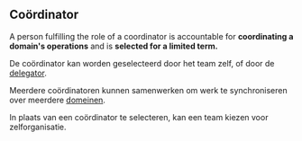## Coördinator

A person fulfilling the role of a coordinator is accountable for **coordinating a domain's operations** and is **selected for a limited term.**

De coördinator kan worden geselecteerd door het team zelf, of door de [delegator](glossary:delegator).

Meerdere coördinatoren kunnen samenwerken om werk te synchroniseren over meerdere [domeinen](glossary:domain).

In plaats van een coördinator te selecteren, kan een team kiezen voor zelforganisatie.